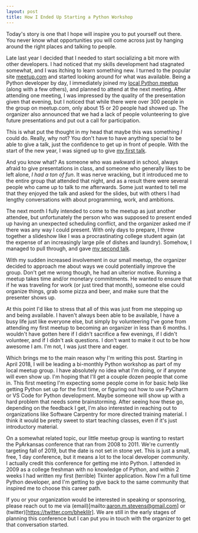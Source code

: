 ```yaml
---
layout: post
title: How I Ended Up Starting a Python Workshop
---
```


Today's story is one that I hope will inspire you to put yourself out there. You
never know what opportunities you will come across just by hanging around the
right places and talking to people.

Late last year I decided that I needed to start socializing a bit more with
other developers. I had noticed that my skills development had stagnated
somewhat, and I was itching to learn something new. I turned to the popular site
[meetup.com](https://meetup.com) and started looking around for what was
available. Being a Python developer by day, I immediately joined my [local
Python meetup](https://www.meetup.com/Python-Artists-of-Arkansas/) (along with a
few others), and planned to attend at the next meeting. After attending one
meeting, I was impressed by the quality of the presentation given that evening,
but I noticed that while there were over 300 people in the group on meetup.com,
only about 15 or 20 people had showed up. The organizer also announced that we
had a lack of people volunteering to give future presentations and put out a
call for participation.

This is what put the thought in my head that maybe this was something _I_ could
do. Really, why not? You don't have to have anything special to be able to give
a talk, just the confidence to get up in front of people. With the start of the
new year, I was signed up to give [my first talk](/2018/01/25/threading-in-python/).

And you know what?  As someone who was awkward in school, always afraid to give
presentations in class, and someone who generally likes to be left alone, _I had
a ton of fun_. It was nerve wracking, but it introduced me to the entire group
that attended that night, and as a result there were several people who came up
to talk to me afterwards. Some just wanted to tell me that they enjoyed the talk
and asked for the slides, but with others I had lengthy conversations with about
programming, work, and ambitions.

The next month I fully intended to come to the meetup as just another attendee,
but unfortunately the person who was supposed to present ended up having an
unexpected scheduling conflict, and the organizer asked me if there was any way
I could present. With only days to prepare, I threw together a slideshow like I
was a procrastinating college student again (at the expense of an increasingly
large pile of dishes and laundry). Somehow, I managed to pull through, and gave
[my second talk](/2018/02/22/building-webapps-in-tornado/).

With my sudden increased involvement in our small meetup, the organizer decided
to approach me about ways we could potentially improve the group. Don't get me
wrong though, he had an ulterior motive. Running a meetup takes time and/or
monetary commitments. He wanted to ensure that if he was traveling for work (or
just tired that month), someone else could organize things, grab some pizza and
beer, and make sure that the presenter shows up.

At this point I'd like to stress that all of this was just from me stepping up
and being available. I haven't always been able to be available, I have a busy
life just like everyone else, but simply by volunteering I've gone from
attending my first meetup to becoming an organizer in less than 6 months. I
wouldn't have gotten here if I didn't sacrifice a few evenings, if I didn't
volunteer, and if I didn't ask questions. I don't want to make it out to be how
awesome I am. I'm not, I was just there and eager.

Which brings me to the main reason why I'm writing this post. Starting in April
2018, I will be leading a bi-monthly Python workshop as part of my local meetup
group. I have absolutely no idea what I'm doing, or if anyone will even show up.
I'm hoping that I'll get a couple dozen people that come in. This first meeting
I'm expecting some people come in for basic help like getting Python set up for
the first time, or figuring out how to use PyCharm or VS Code for Python
development. Maybe someone will show up with a hard problem that needs some
brainstorming. After seeing how these go, depending on the feedback I get, I'm
also interested in reaching out to organizations like Software Carpentry for
more directed training material. I think it would be pretty sweet to start
teaching classes, even if it's just introductory material.

On a somewhat related topic, our little meetup group is wanting to restart the
PyArkansas conference that ran from 2008 to 2011. We're currently targeting fall
of 2019, but the date is not set in stone yet. This is just a small, free, 1 day
conference, but it means a lot to the local developer community. I actually
credit this conference for getting me into Python. I attended in 2009 as a
college freshman with no knowledge of Python, and within 2 weeks I had written
my first (terrible) Tkinter application. Now I'm a full time Python developer,
and I'm getting to give back to the same community that inspired me to choose
this career path.

If you or your organization would be interested in speaking or sponsoring,
please reach out to me via (email)[mailto:aaron.m.stevens@gmail.com] or
(twitter)[https://twitter.com/bheklilr]. We are still in the early stages of
planning this conference but I can put you in touch with the organizer to get
that conversation started.
